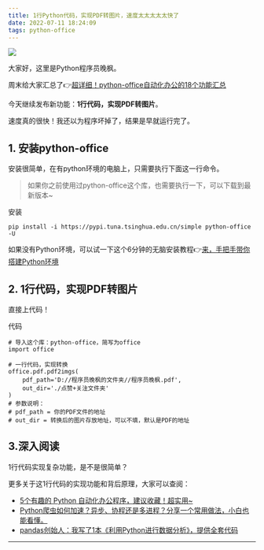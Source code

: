 ```yaml
---
title: 1行Python代码，实现PDF转图片，速度太太太太太快了
date: 2022-07-11 18:24:09
tags: python-office
---
```




![](https://www.python-office.com/api/img-cdn/python-office/pdf2imgs/pdf2imgs-cover.jpg)

大家好，这里是Python程序员晚枫。

周末给大家汇总了👉[超详细！python-office自动化办公的18个功能汇总](https://mp.weixin.qq.com/s/QhaUoB7Q4CJHR29uD6JSHQ)

今天继续发布新功能：**1行代码，实现PDF转图片**。


速度真的很快！我还以为程序坏掉了，结果是早就运行完了。

## 1. 安装python-office
安装很简单，在有python环境的电脑上，只需要执行下面这一行命令。
> 如果你之前使用过python-office这个库，也需要执行一下，可以下载到最新版本~

安装
```
pip install -i https://pypi.tuna.tsinghua.edu.cn/simple python-office -U
```
如果没有Python环境，可以试一下这个6分钟的无脑安装教程👉[来，手把手带你搭建Python环境](https://mp.weixin.qq.com/s/kRjulm_pN_jZGWQ6fsGtkw)

## 2. 1行代码，实现PDF转图片
直接上代码！

代码
```
# 导入这个库：python-office，简写为office
import office

# 一行代码，实现转换
office.pdf.pdf2imgs(
    pdf_path='D://程序员晚枫的文件夹//程序员晚枫.pdf',
    out_dir='./点赞+关注文件夹'
)
# 参数说明：
# pdf_path = 你的PDF文件的地址 
# out_dir = 转换后的图片存放地址，可以不填，默认是PDF的地址
```




## 3.深入阅读
1行代码实现复杂功能，是不是很简单？

更多关于这1行代码的实现功能和背后原理，大家可以查阅：
- [5个有趣的 Python 自动化办公程序，建议收藏！超实用~](https://mp.weixin.qq.com/s/Z_RcTRYxUFpCQBGpShO0ig)
- [Python爬虫如何加速？异步、协程还是多进程？分享一个常用做法，小白也能看懂。](https://mp.weixin.qq.com/s/naH7d4emsUOTy3zO5bv97g)
- [pandas创始人：我写了1本《利用Python进行数据分析》，提供全套代码](https://mp.weixin.qq.com/s/VVGZ6iIGjtxY6K00o89LRA)

---